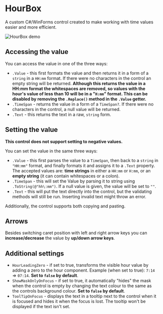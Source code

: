 # HourBox
A custom C#/WinForms control created to make working with time values easier and more efficient.

![HourBox demo](https://i.imgur.com/vHr1ppE.gif)

## Accessing the value

You can access the value in one of the three ways:
- `.Value` - this first formats the value and then returns it in a form of a `string` in a `HH:mm` format. If there were no characters in the control an empty string will be returned. **Although this returns the value in a HH:mm format the whitespaces are removed, so values with the hour's value of less than 10 will be in a "`H:mm`" format. This can be disabled by removing the `.Replace()` method in the `.Value` getter.**
- `.TimeSpan` - returns the value in a form of a `TimeSpan?`. If there were no characters in the control, a null value will be returned.
- `.Text` - this returns the text in a raw, `string` form.

## Setting the value
**This control does not support setting to negative values.**

You can set the value in the same three ways:
- `.Value` - this first parses the value to a `TimeSpan`, then back to a `string` in `"HH:mm"` format, and finally formats it and assigns it to a `.Text` property. The accepted values are: **time strings** in either a `HH:mm` or `H:mm`, or an **empty string** (it can contain whitespaces or a colon).
- `.TimeSpan` - this will set the Value by parsing it to string using `.ToString(@"hh\:mm")`. If a null value is given, the value will be set to `""`.
- `.Text` - this will put the text directly into the control, but the validating methods will still be run. Inserting invalid text might throw an error.

Additionally, the control supports both copying and pasting.

## Arrows
Besides switching caret position with left and right arrow keys you can **increase/decrease** the value by **up/down arrow keys**.

## Additional settings
- `HourLeadingZero` - if set to true, transforms the visible hour value by adding a zero to the hour component. Example (when set to true): `7:14` => `07:14`. **Set to `false` by default**.
- `ShowMaskOnlyOnFocus` - if set to true, it automatically "hides" the mask when the control is empty by changing the text colour to the same as the controls background colour. **Set to `false` by default**.
- `ToolTipOnFocus` - displays the text in a tooltip next to the control when it is focused and hides it when the focus is lost. The tooltip won't be displayed if the text isn't set. 

